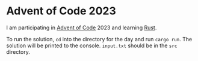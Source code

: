 # Advent of Code 2023

I am participating in [Advent of Code](https://adventofcode.com/) 2023 and learning [Rust](https://www.rust-lang.org/).

To run the solution, `cd` into the directory for the day and run `cargo run`. The solution will be printed to the console. `input.txt` should be in the `src` directory.
